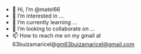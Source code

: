 - 👋 Hi, I’m @matel66
- 👀 I’m interested in ...
- 🌱 I’m currently learning ...
- 💞️ I’m looking to collaborate on ...
- 📫 How to reach me on my gmail at 63buizamaricel@gm63buizamaricel@gmail.com

<!---
matel66/matel66 is a ✨ special ✨ repository because its `README.md` (this file) appears on your GitHub profile.
You can click the Preview link to take a look at your changes.
--->
